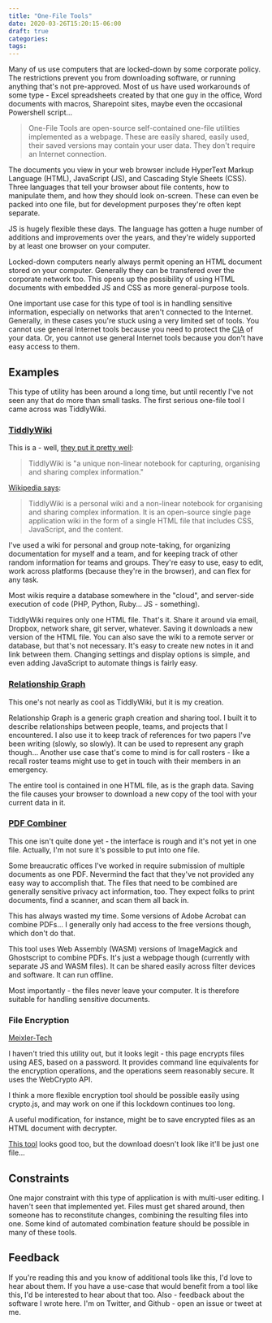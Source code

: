 ```yaml
---
title: "One-File Tools"
date: 2020-03-26T15:20:15-06:00
draft: true
categories:
tags:
---
```


Many of us use computers that are locked-down by some corporate policy.  The restrictions prevent you from downloading software, or running anything that's not pre-approved.  Most of us have used workarounds of some type - Excel spreadsheets created by that one guy in the office, Word documents with macros, Sharepoint sites, maybe even the occasional Powershell script...

> One-File Tools are open-source self-contained one-file utilities implemented as a webpage.  These are easily shared, easily used, their saved versions may contain your user data.  They don't require an Internet connection.

<!--more-->

The documents you view in your web browser include HyperText Markup Language (HTML), JavaScript (JS), and Cascading Style Sheets (CSS).  Three languages that tell your browser about file contents, how to manipulate them, and how they should look on-screen.  These can even be packed into one file, but for development purposes they're often kept separate.

JS is hugely flexible these days.  The language has gotten a huge number of additions and improvements over the years, and they're widely supported by at least one browser on your computer.

Locked-down computers nearly always permit opening an HTML document stored on your computer.  Generally they can be transfered over the corporate network too.  This opens up the possibility of using HTML documents with embedded JS and CSS as more general-purpose tools.

One important use case for this type of tool is in handling sensitive information, especially on networks that aren't connected to the Internet.  Generally, in these cases you're stuck using a very limited set of tools.  You cannot use general Internet tools because you need to protect the [CIA](https://en.wikipedia.org/wiki/Information_security#Confidentiality) of your data.  Or, you cannot use general Internet tools because you don't have easy access to them.

## Examples

This type of utility has been around a long time, but until recently I've not seen any that do more than small tasks.  The first serious one-file tool I came across was TiddlyWiki.

### [TiddlyWiki](https://tiddlywiki.com/)

This is a - well, [they put it pretty well](https://tiddlywiki.com/):

> TiddlyWiki is "a unique non-linear notebook for capturing, organising and sharing complex information."

[Wikipedia says](https://en.wikipedia.org/wiki/TiddlyWiki):

> TiddlyWiki is a personal wiki and a non-linear notebook for organising and sharing complex information. It is an open-source single page application wiki in the form of a single HTML file that includes CSS, JavaScript, and the content.

I've used a wiki for personal and group note-taking, for organizing documentation for myself and a team, and for keeping track of other random information for teams and groups.  They're easy to use, easy to edit, work across platforms (because they're in the browser), and can flex for any task.

Most wikis require a database somewhere in the "cloud", and server-side execution of code (PHP, Python, Ruby...  JS - something).

TiddlyWiki requires only one HTML file.  That's it.  Share it around via email, Dropbox, network share, git server, whatever.  Saving it downloads a new version of the HTML file.  You can also save the wiki to a remote server or database, but that's not necessary.  It's easy to create new notes in it and link between them.  Changing settings and display options is simple, and even adding JavaScript to automate things is fairly easy.

### [Relationship Graph](https://kc0bfv.github.io/relationship_graph/)

This one's not nearly as cool as TiddlyWiki, but it is my creation.

Relationship Graph is a generic graph creation and sharing tool.  I built it to describe relationships between people, teams, and projects that I encountered.  I also use it to keep track of references for two papers I've been writing (slowly, so slowly).  It can be used to represent any graph though...  Another use case that's come to mind is for call rosters - like a recall roster teams might use to get in touch with their members in an emergency.

The entire tool is contained in one HTML file, as is the graph data.  Saving the file causes your browser to download a new copy of the tool with your current data in it.

### [PDF Combiner](https://kc0bfv.github.io/WASM-PDF-Combiner)

This one isn't quite done yet - the interface is rough and it's not yet in one file.  Actually, I'm not sure it's possible to put into one file.

Some breaucratic offices I've worked in require submission of multiple documents as one PDF.  Nevermind the fact that they've not provided any easy way to accomplish that.  The files that need to be combined are generally sensitive privacy act information, too.  They expect folks to print documents, find a scanner, and scan them all back in.

This has always wasted my time.  Some versions of Adobe Acrobat can combine PDFs...  I generally only had access to the free versions though, which don't do that.

This tool uses Web Assembly (WASM) versions of ImageMagick and Ghostscript to combine PDFs.  It's just a webpage though (currently with separate JS and WASM files).  It can be shared easily across filter devices and software.  It can run offline.

Most importantly - the files never leave your computer.  It is therefore suitable for handling sensitive documents.

### File Encryption

[Meixler-Tech](https://www.meixler-tech.com/web-browser-based-file-encryption-decryption.html)

I haven't tried this utility out, but it looks legit - this page encrypts files using AES, based on a password.  It provides command line equivalents for the encryption operations, and the operations seem reasonably secure.  It uses the WebCrypto API.

I think a more flexible encryption tool should be possible easily using crypto.js, and may work on one if this lockdown continues too long.

A useful modification, for instance, might be to save encrypted files as an HTML document with decrypter.

[This tool](https://github.com/sh-dv/hat.sh) looks good too, but the download doesn't look like it'll be just one file...

## Constraints

One major constraint with this type of application is with multi-user editing.  I haven't seen that implemented yet.  Files must get shared around, then someone has to reconstitute changes, combining the resulting files into one.  Some kind of automated combination feature should be possible in many of these tools.

## Feedback

If you're reading this and you know of additional tools like this, I'd love to hear about them.  If you have a use-case that would benefit from a tool like this, I'd be interested to hear about that too.  Also - feedback about the software I wrote here.  I'm on Twitter, and Github - open an issue or tweet at me.
